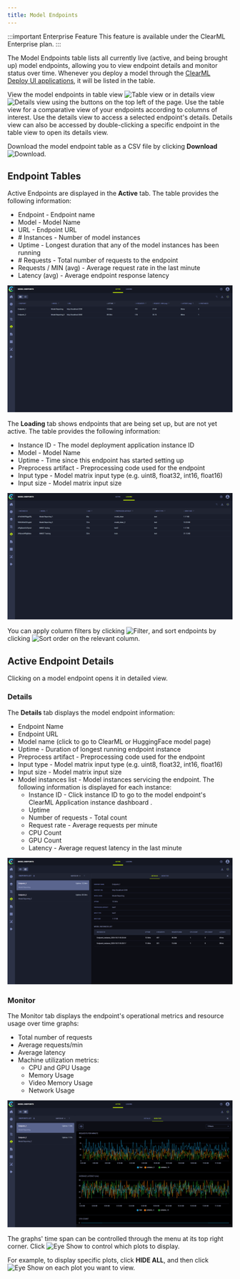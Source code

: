 ```yaml
---
title: Model Endpoints 
---
```


:::important Enterprise Feature
This feature is available under the ClearML Enterprise plan.
:::

The Model Endpoints table lists all currently live (active, and being brought up) model endpoints, allowing you to view 
endpoint details and monitor status over time. Whenever you deploy a model through the [ClearML Deploy UI applications](applications/apps_overview.md#deploy), 
it will be listed in the table. 

View the model endpoints in table view <img src="/docs/latest/icons/ico-table-view.svg" alt="Table view" className="icon size-md space-sm" /> 
or in details view <img src="/docs/latest/icons/ico-split-view.svg" alt="Details view" className="icon size-md space-sm" /> 
using the buttons on the top left of the page. Use the table view for a comparative view of your endpoints according to 
columns of interest. Use the details view to access a selected endpoint's details. Details view can also be accessed by 
double-clicking a specific endpoint in the table view to open its details view.

Download the model endpoint table as a CSV file by clicking **Download** <img src="/docs/latest/icons/ico-download.svg" alt="Download" className="icon size-sm space-sm" />.

## Endpoint Tables

Active Endpoints are displayed in the **Active** tab. The table provides the following information: 
* Endpoint - Endpoint name
* Model  - Model Name
* URL - Endpoint URL
* \# Instances - Number of model instances
* Uptime - Longest duration that any of the model instances has been running
* \# Requests - Total number of requests to the endpoint
* Requests / MIN (avg) - Average request rate in the last minute
* Latency (avg) - Average endpoint response latency

![Active endpoints](../img/webapp_model_endpoints_active_table.png)

The **Loading** tab shows endpoints that are being set up, but are not yet active. The table provides the following 
information:

* Instance ID - The model deployment application instance ID
* Model - Model Name
* Uptime - Time since this endpoint has started setting up
* Preprocess artifact - Preprocessing code used for the endpoint 
* Input type - Model matrix input type  (e.g. uint8, float32, int16, float16)
* Input size - Model matrix input size 

![Loading endpoints](../img/webapp_model_endpoints_loading_table.png)

You can apply column filters by clicking <img src="/docs/latest/icons/ico-filter-off.svg" alt="Filter" className="icon size-md" />, 
and sort endpoints by clicking <img src="/docs/latest/icons/ico-sort-off.svg" alt="Sort order" className="icon size-md space-sm" /> on the relevant column.

## Active Endpoint Details 
Clicking on a model endpoint opens it in detailed view.

### Details

The **Details** tab displays the model endpoint information: 
* Endpoint Name
* Endpoint URL
* Model name (click to go to ClearML or HuggingFace model page)
* Uptime - Duration of longest running endpoint instance
* Preprocess artifact - Preprocessing code used for the endpoint 
* Input type - Model matrix input type  (e.g. uint8, float32, int16, float16)
* Input size - Model matrix input size 
* Model instances list - Model instances servicing the endpoint. The following information is displayed for each instance:
  * Instance ID - Click instance ID to go to the model endpoint's ClearML Application instance dashboard .
  * Uptime
  * Number of requests - Total count
  * Request rate - Average requests per minute
  * CPU Count
  * GPU Count 
  * Latency - Average request latency in the last minute

![Endpoints details](../img/webapp_model_endpoints_details.png)

### Monitor
The Monitor tab displays the endpoint's operational metrics and resource usage over time graphs: 
* Total number of requests 
* Average requests/min 
* Average latency 
* Machine utilization metrics:
  * CPU and GPU Usage
  * Memory Usage 
  * Video Memory Usage
  * Network Usage

![Endpoints monitor](../img/webapp_model_endpoints_monitor.png)

The graphs' time span can be controlled through the menu at its top right corner. 
Click <img src="/docs/latest/icons/ico-show.svg" alt="Eye Show" className="icon size-md space-sm" /> to control which 
plots to display. 

For example, to display specific plots, click **HIDE ALL**, and then click <img src="/docs/latest/icons/ico-show.svg" alt="Eye Show" className="icon size-md space-sm" /> 
on each plot you want to view.

